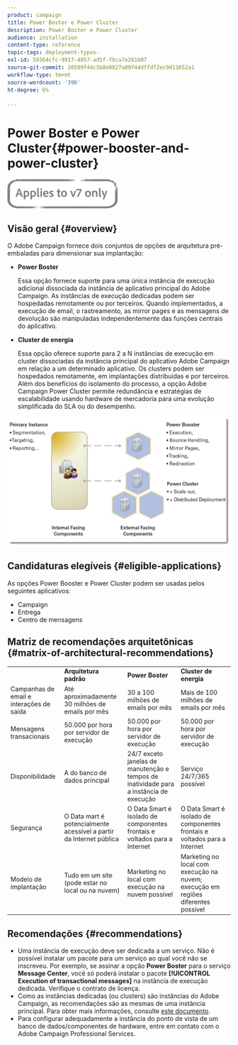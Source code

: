```yaml
---
product: campaign
title: Power Boster e Power Cluster
description: Power Boster e Power Cluster
audience: installation
content-type: reference
topic-tags: deployment-types-
exl-id: 59364cfc-9917-4057-ad5f-fbca7e261b07
source-git-commit: 20509f44c5b8e0827a09f44dffdf2ec9d11652a1
workflow-type: tm+mt
source-wordcount: '396'
ht-degree: 6%

---
```


# Power Boster e Power Cluster{#power-booster-and-power-cluster}

![](../../assets/v7-only.svg)

## Visão geral {#overview}

O Adobe Campaign fornece dois conjuntos de opções de arquitetura pré-embaladas para dimensionar sua implantação:

* **Power Boster**

   Essa opção fornece suporte para uma única instância de execução adicional dissociada da instância de aplicativo principal do Adobe Campaign. As instâncias de execução dedicadas podem ser hospedadas remotamente ou por terceiros. Quando implementados, a execução de email, o rastreamento, as mirror pages e as mensagens de devolução são manipuladas independentemente das funções centrais do aplicativo.

* **Cluster de energia**

   Essa opção oferece suporte para 2 a N instâncias de execução em cluster dissociadas da instância principal do aplicativo Adobe Campaign em relação a um determinado aplicativo. Os clusters podem ser hospedados remotamente, em implantações distribuídas e por terceiros. Além dos benefícios do isolamento do processo, a opção Adobe Campaign Power Cluster permite redundância e estratégias de escalabilidade usando hardware de mercadoria para uma evolução simplificada do SLA ou do desempenho.

![](assets/architectural_options_diagram.png)

## Candidaturas elegíveis {#eligible-applications}

As opções Power Booster e Power Cluster podem ser usadas pelos seguintes aplicativos:

* Campaign
* Entrega
* Centro de mensagens

## Matriz de recomendações arquitetônicas {#matrix-of-architectural-recommendations}

<table> 
 <tbody> 
  <tr> 
   <td> </td> 
   <td> <strong>Arquitetura padrão</strong><br /> </td> 
   <td> <strong>Power Boster</strong><br /> </td> 
   <td> <strong>Cluster de energia</strong><br /> </td> 
  </tr> 
  <tr> 
   <td> Campanhas de email e interações de saída<br /> </td> 
   <td> Até aproximadamente 30 milhões de emails por mês<br /> </td> 
   <td> 30 a 100 milhões de emails por mês<br /> </td> 
   <td> Mais de 100 milhões de emails por mês<br /> </td> 
  </tr> 
  <tr> 
   <td> Mensagens transacionais<br /> </td> 
   <td> 50.000 por hora por servidor de execução<br /> </td> 
   <td> 50.000 por hora por servidor de execução<br /> </td> 
   <td> 50.000 por hora por servidor de execução<br /> </td> 
  </tr> 
  <tr> 
   <td> Disponibilidade<br /> </td> 
   <td> A do banco de dados principal<br /> </td> 
   <td> 24/7 exceto janelas de manutenção e tempos de inatividade para a instância de execução<br /> </td> 
   <td> Serviço 24/7/365 possível<br /> </td> 
  </tr> 
  <tr> 
   <td> Segurança<br /> </td> 
   <td> O Data mart é potencialmente acessível a partir da Internet pública<br /> </td> 
   <td> O Data Smart é isolado de componentes frontais e voltados para a Internet<br /> </td> 
   <td> O Data Smart é isolado de componentes frontais e voltados para a Internet<br /> </td> 
  </tr> 
  <tr> 
   <td> Modelo de implantação<br /> </td> 
   <td> Tudo em um site (pode estar no local ou na nuvem)<br /> </td> 
   <td> Marketing no local com execução na nuvem possível<br /> </td> 
   <td> Marketing no local com execução na nuvem; execução em regiões diferentes possível<br /> </td> 
  </tr> 
 </tbody> 
</table>

## Recomendações {#recommendations}

* Uma instância de execução deve ser dedicada a um serviço. Não é possível instalar um pacote para um serviço ao qual você não se inscreveu. Por exemplo, se assinar a opção **Power Boster** para o serviço **Message Center**, você só poderá instalar o pacote **[!UICONTROL Execution of transactional messages]** na instância de execução dedicada. Verifique o contrato de licença.
* Como as instâncias dedicadas (ou clusters) são instâncias do Adobe Campaign, as recomendações são as mesmas de uma instância principal. Para obter mais informações, consulte [este documento](../../production/using/foreword.md).
* Para configurar adequadamente a instância do ponto de vista de um banco de dados/componentes de hardware, entre em contato com o Adobe Campaign Professional Services.
